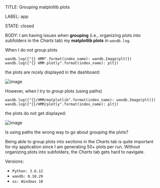 TITLE:
Grouping matplotlib plots 

LABEL:
app

STATE:
closed

BODY:
I am having issues when **grouping** (i.e., organizing plots into subfolders in the *Charts* tab) my **matplotlib plots** in `wandb.log`.

When I do not group plots

```
wandb.log({"{} HMM".format(index_name): wandb.Image(plt)})
wandb.log({"{} HMM plotly".format(index_name): plt})
```

the plots are nicely displayed in the dashboard:

![image](https://user-images.githubusercontent.com/79791019/117113619-03c16f00-ad8b-11eb-8446-f2ff3e4e5056.png)

However, when I try to *group* plots (using paths) 

```
wandb.log({"{}/HMM/matplotlib".format(index_name): wandb.Image(plt)})
wandb.log({"{}/HMM/plotly".format(index_name): plt})
```

the plots do not get displayed:

![image](https://user-images.githubusercontent.com/79791019/117114290-ee991000-ad8b-11eb-9937-74ca91341dfb.png)

Is using paths the wrong way to go about grouping the plots?

Being able to group plots into sections in the *Charts* tab is quite important for my application since I am generating 50+ plots per run. Without organizing plots into subfolders, the *Charts* tab gets hard to navigate.

Versions:

- `Python: 3.6.12`
- `wandb: 0.10.29`
- `os: Windows 10`



